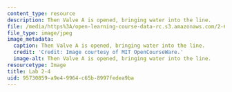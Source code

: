 ```yaml
---
content_type: resource
description: Then Valve A is opened, bringing water into the line.
file: /media/https%3A/open-learning-course-data-rc.s3.amazonaws.com/2-672-project-laboratory-spring-2009/95730859a9e49964c65b8997fedea9ba_lab2-4.jpg
file_type: image/jpeg
image_metadata:
  caption: Then Valve A is opened, bringing water into the line.
  credit: 'Credit: Image courtesy of MIT OpenCourseWare.'
  image-alt: Then Valve A is opened, bringing water into the line.
resourcetype: Image
title: Lab 2-4
uid: 95730859-a9e4-9964-c65b-8997fedea9ba
---
```

